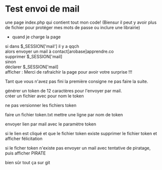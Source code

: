 # Test envoi de mail

une page index.php qui contient tout mon code!
    (Biensur il peut y avoir plus de fichier pour protéger mes mots de passe ou inclure une librairie)

-   quand je charge la page 

si dans  $_SESSION['mail'] il y a qqch  
alors 
	envoyer un mail à contact[arobase]apprendre.co  
	supprimer $_SESSION['mail]  
sinon  
	déclarer $_SESSION['mail]  
	afficher : Merci de rafraichir la page pour avoir votre surprise !!!

Tant que vous n'avez pas fini la première consigne ne pas faire la suite.  

générer un token de 12 caractères pour l'envoyer par mail.  
créer un fichier avec pour nom le token  

ne pas versionner les fichiers token

faire un fichier token.txt mettre une ligne par nom de token

envoyer lien par mail avec le paramètre token

si le lien est cliqué et que le fichier token existe supprimer le fichier token et afficher félicitation

si le ficher token n'existe pas envoyer un mail avec tentative de piratage, puis afficher PIRATE

bien sûr tout ça sur git 

